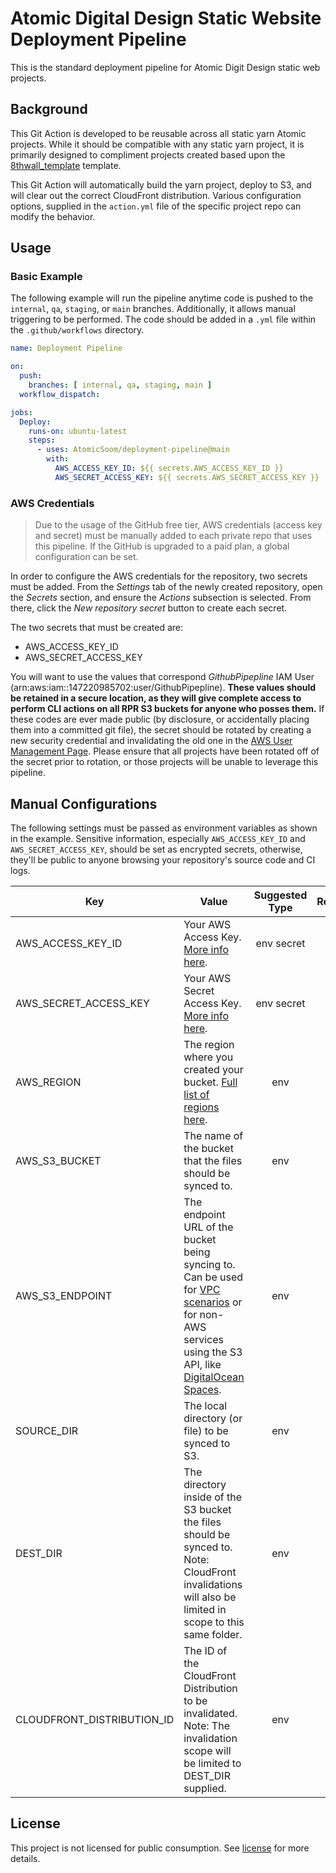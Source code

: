 # Atomic Digital Design Static Website Deployment Pipeline

This is the standard deployment pipeline for Atomic Digit Design static web projects.

## Background

This Git Action is developed to be reusable across all static yarn Atomic projects. While it should be compatible with any static yarn project, it is primarily designed to compliment projects created based upon the [8thwall_template](https://github.com/AtomicSoom/8thwall_template) template.

This Git Action will automatically build the yarn project, deploy to S3, and will clear out the correct CloudFront distribution. Various configuration options, supplied in the `action.yml` file of the specific project repo can modify the behavior.

## Usage

### Basic Example

The following example will run the pipeline anytime code is pushed to the `internal`, `qa`, `staging`, or `main` branches. Additionally, it allows manual triggering to be performed. The code should be added in a `.yml` file within the `.github/workflows` directory.

```yml
name: Deployment Pipeline

on:
  push:
    branches: [ internal, qa, staging, main ]
  workflow_dispatch:

jobs:
  Deploy:
    runs-on: ubuntu-latest
    steps:
      - uses: AtomicSoom/deployment-pipeline@main
        with:
          AWS_ACCESS_KEY_ID: ${{ secrets.AWS_ACCESS_KEY_ID }}
          AWS_SECRET_ACCESS_KEY: ${{ secrets.AWS_SECRET_ACCESS_KEY }}

```

### AWS Credentials

> Due to the usage of the GitHub free tier, AWS credentials (access key and secret) must be manually added to each private repo that uses this pipeline. If the GitHub is upgraded to a paid plan, a global configuration can be set.

In order to configure the AWS credentials for the repository, two secrets must be added. From the *Settings* tab of the newly created repository, open the *Secrets* section, and ensure the *Actions* subsection is selected. From there, click the *New repository secret* button to create each secret.

The two secrets that must be created are:

- AWS_ACCESS_KEY_ID
- AWS_SECRET_ACCESS_KEY

You will want to use the values that correspond *GithubPipepline* IAM User (arn:aws:iam::147220985702:user/GithubPipepline). **These values should be retained in a secure location, as they will give complete access to perform CLI actions on all RPR S3 buckets for anyone who posses them.** If these codes are ever made public (by disclosure, or accidentally placing them into a committed git file), the secret should be rotated by creating a new security credential and invalidating the old one in the [AWS User Management Page](https://console.aws.amazon.com/iam/home#/users/GithubPipepline?section=security_credentials). Please ensure that all projects have been rotated off of the secret prior to rotation, or those projects will be unable to leverage this pipeline.

## Manual Configurations

The following settings must be passed as environment variables as shown in the example. Sensitive information, especially `AWS_ACCESS_KEY_ID` and `AWS_SECRET_ACCESS_KEY`, should be set as encrypted secrets, otherwise, they'll be public to anyone browsing your repository's source code and CI logs.

| Key | Value | Suggested Type | Required | Default |
| --- | ----- | :------------: | :------: | ------- |
| AWS_ACCESS_KEY_ID | Your AWS Access Key. [More info here](https://docs.aws.amazon.com/general/latest/gr/managing-aws-access-keys.html). | env secret | Yes |
| AWS_SECRET_ACCESS_KEY | Your AWS Secret Access Key. [More info here](https://docs.aws.amazon.com/general/latest/gr/managing-aws-access-keys.html). | env secret | Yes |
| AWS_REGION | The region where you created your bucket. [Full list of regions here](https://docs.aws.amazon.com/AWSEC2/latest/UserGuide/using-regions-availability-zones.html#concepts-available-regions). | env |  | `us-east-1` |
| AWS_S3_BUCKET | The name of the bucket that the files should be synced to. | env |  | `rpr.to` |
| AWS_S3_ENDPOINT | The endpoint URL of the bucket being syncing to. Can be used for [VPC scenarios](https://aws.amazon.com/blogs/aws/new-vpc-endpoint-for-amazon-s3/) or for non-AWS services using the S3 API, like [DigitalOcean Spaces](https://www.digitalocean.com/community/tools/adapting-an-existing-aws-s3-application-to-digitalocean-spaces). | env |  | Automatic (`s3.amazonaws.com` or AWS's region-specific equivalent) |
| SOURCE_DIR | The local directory (or file) to be synced to S3. | env |  | `dist` |
| DEST_DIR | The directory inside of the S3 bucket the files should be synced to. Note: CloudFront invalidations will also be limited in scope to this same folder. | env |  | Automatic (Uses the `Name` field from package.json) |
| CLOUDFRONT_DISTRIBUTION_ID | The ID of the CloudFront Distribution to be invalidated. Note: The invalidation scope will be limited to DEST_DIR supplied. | env |  | `E4ZE7H9ALLHAD` |

## License

This project is not licensed for public consumption. See [license](LICENSE) for more details.
